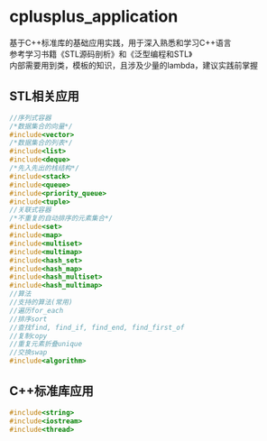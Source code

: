 # cplusplus_application  
基于C++标准库的基础应用实践，用于深入熟悉和学习C++语言  
参考学习书籍《STL源码剖析》和《泛型编程和STL》  
内部需要用到类，模板的知识，且涉及少量的lambda，建议实践前掌握  

## STL相关应用  
```cpp
//序列式容器
/*数据集合的向量*/
#include<vector>
/*数据集合的列表*/
#include<list>
#include<deque>
/*先入先出的栈结构*/
#include<stack>
#include<queue>
#include<priority_queue>
#include<tuple>
//关联式容器
/*不重复的自动排序的元素集合*/
#include<set>
#include<map>
#include<multiset>
#include<multimap>
#include<hash_set>
#include<hash_map>
#include<hash_multiset>
#include<hash_multimap>
//算法
//支持的算法(常用)
//遍历for_each
//排序sort
//查找find, find_if, find_end, find_first_of
//复制copy
//重复元素折叠unique
//交换swap
#include<algorithm>
```

## C++标准库应用
```cpp
#include<string>
#include<iostream>
#include<thread>
```


